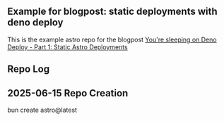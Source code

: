 ## Example for blogpost: static deployments with deno deploy

This is the example astro repo for the blogpost 
[You're sleeping on Deno Deploy - Part 1: Static Astro Deployments](https://blog.codemonument.com/posts/2025-06-15-deno-deploy-pt1-static-deploy)

## Repo Log 

## 2025-06-15 Repo Creation 

bun create astro@latest